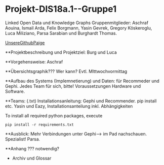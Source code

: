 # Projekt-DIS18a.1--Gruppe1
Linked Open Data und Knowledge Graphs
Gruppenmitglieder: Aschraf Aouina, Ismail Arda, Felix Borgmann, Yasin Gevrek, Gregory Köskeroglu, Luca Miliziano, Parsa Sarabian und Burghardt Thomas.

[UnsereGithubPaige](https://thpython.github.io/Projekt-DIS18a.1--Gruppe1/)
                    
**Projektbeschreibung und Projektziel: Burg und Luca

**Vorgehensweise: Aschraf 

**Übersichtsgraphik??? Wer kann? Evtl. MIttwochvormittag

**Aufbau des Systems (Implemnetierung) und Daten: für Recommeder und Gephi. Jedes Team für sich, bitte! Voraussetzungen Hardware und Software.

**Teams:
(.txt) Installationsanleitung: Gephi und Recommender. pip install etc. Yasin und Eazy, Installationsanteilung inkl. Abhängigkeiten

To install all required  python packages, execute
```
pip install -r requirements.txt
```


**Ausblick: Mehr Verbindungen unter Gephi--> im Pad nachschauen. Spezialist! Parsa.

**Anhang ??? notwendig?
  - Archiv und Glossar
